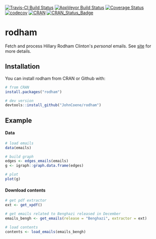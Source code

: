 [![Travis-CI Build Status](https://travis-ci.org/JohnCoene/rodham.svg?branch=master)](https://travis-ci.org/JohnCoene/rodham)
[![AppVeyor Build Status](https://ci.appveyor.com/api/projects/status/github/JohnCoene/rodham?branch=master&svg=true)](https://ci.appveyor.com/project/JohnCoene/rodham)
[![Coverage Status](https://coveralls.io/repos/github/JohnCoene/rodham/badge.svg?branch=master)](https://coveralls.io/github/JohnCoene/rodham?branch=master)
[![codecov](https://codecov.io/gh/JohnCoene/rodham/branch/master/graph/badge.svg)](https://codecov.io/gh/JohnCoene/rodham)
[![CRAN](https://img.shields.io/cran/v/devtools.svg)]()
[![CRAN_Status_Badge](http://www.r-pkg.org/badges/version/rodham)](https://cran.r-project.org/package=rodham)

# rodham

Fetch and process Hillary Rodham Clinton's *personal* emails. See [site](http://john-coene.com/packages/rodham/) for more details.

## Installation

You can install rodham from CRAN or Github with:

```R
# from CRAN
install.packages("rodham")

# dev version
devtools::install_github("JohnCoene/rodham")
```

## Example

#### Data

```R
# load emails
data(emails)

# build graph
edges <- edges_emails(emails)
g <- igraph::graph.data.frame(edges)

# plot 
plot(g)
```

#### Download contents

```R
# get pdf extractor
ext <- get_xpdf()

# get emails related to Benghazi released in December
emails_bengh <- get_emails(release = "Benghazi", extractor = ext)

# load contents
contents <- load_emails(emails_bengh)
```
